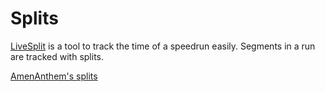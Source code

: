 # Splits

[LiveSplit](https://livesplit.org/) is a tool to track the time of a speedrun easily. Segments in a run are tracked with
splits.

[AmenAnthem's splits](https://github.com/AmenAnthem/speedrun-livesplit-splits)
